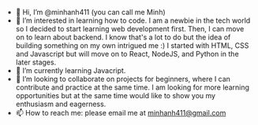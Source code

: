 - 👋 Hi, I’m @minhanh411 (you can call me Minh)
- 👀 I’m interested in learning how to code. I am a newbie in the tech world so I decided to start learning web development first. Then, I can move on to learn about backend. I know that's a lot to do but the idea of building something on my own intrigued me :) I started with HTML, CSS and Javascript but will move on to React, NodeJS, and Python in the later stages. 
- 🌱 I’m currently learning Javacript. 
- 💞️ I’m looking to collaborate on projects for beginners, where I can contribute and practice at the same time. I am looking for more learning opportunities but at the same time would like to show you my enthusiasm and eagerness. 
- 📫 How to reach me: please email me at minhanh411@gmail.com

<!---
minhanh411/minhanh411 is a ✨ special ✨ repository because its `README.md` (this file) appears on your GitHub profile.
You can click the Preview link to take a look at your changes.
--->
